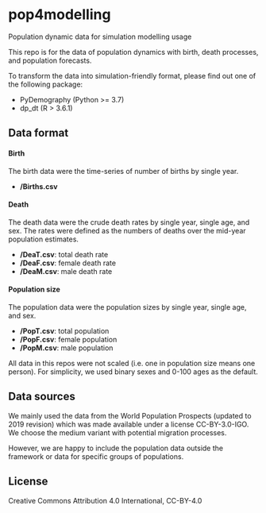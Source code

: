 # pop4modelling
Population dynamic data for simulation modelling usage

This repo is for the data of population dynamics with birth, death processes, and population forecasts. 

To transform the data into simulation-friendly format, please find out one of the following package:

- PyDemography (Python >= 3.7)
- dp_dt (R > 3.6.1)


## Data format

#### Birth
The birth data were the time-series of number of births by single year.

- **/Births.csv**

#### Death
The death data were the crude death rates by single year, single age, and sex. The rates were defined as the numbers of deaths over the mid-year population estimates. 

- **/DeaT.csv**: total death rate
- **/DeaF.csv**: female death rate
- **/DeaM.csv**: male death rate

#### Population size
The population data were the population sizes by single year, single age, and sex. 

- **/PopT.csv**: total population
- **/PopF.csv**: female population
- **/PopM.csv**: male population


All data in this repos were not scaled (i.e. one in population size means one person). For simplicity, we used binary sexes and 0-100 ages as the default.


## Data sources
We mainly used the data from the World Population Prospects (updated to 2019 revision) which was made available under a license CC-BY-3.0-IGO. We choose the medium variant with potential migration processes. 


However, we are happy to include the population data outside the framework or data for specific groups of populations. 


## License

Creative Commons Attribution 4.0 International, CC-BY-4.0

